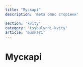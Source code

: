 ```yaml
---
title: "Мускарі"
description: 'meta опис сторінки'

section: 'kvity'
category: 'tsybulynni-kvity'
article: 'muskari'
---
```


# Мускарі